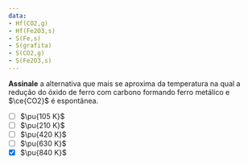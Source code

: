 ```yaml
---
data:
- Hf(CO2,g)
- Hf(Fe2O3,s)
- S(Fe,s)
- S(grafita)
- S(CO2,g)
- S(Fe2O3,s)
---
```


**Assinale** a alternativa que mais se aproxima da temperatura na qual a redução do óxido de ferro com carbono formando ferro metálico e $\ce{CO2}$ é espontânea.

- [ ] $\pu{105 K}$
- [ ] $\pu{210 K}$
- [ ] $\pu{420 K}$
- [ ] $\pu{630 K}$
- [x] $\pu{840 K}$
